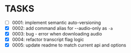 # TASKS

- [ ] 0001: implement semantic auto-versioning
- [x] 0002: add command alias for --audio-only as `-a`
- [x] 0003: bug - error when downloading audio
- [x] 0004: refactor transcript flag logic
- [x] 0005: update readme to match current api and options
